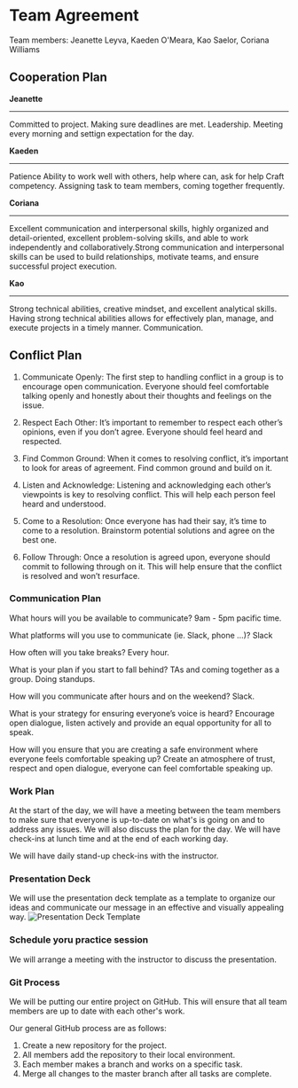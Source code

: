 # Team Agreement
Team members:
Jeanette Leyva, Kaeden O'Meara, Kao Saelor, Coriana Williams

## Cooperation Plan


**Jeanette**
***
Committed to project. 
Making sure deadlines are met. 
Leadership.
Meeting every morning and settign expectation for the day. 


**Kaeden**
***
Patience
Ability to work well with others, help where can, ask for help
Craft competency.
Assigning task to team members, coming together frequently.


**Coriana**
***
Excellent communication and interpersonal skills, highly organized and detail-oriented, excellent problem-solving skills, and able to work independently and collaboratively.Strong communication and interpersonal skills can be used to build relationships, motivate teams, and ensure successful project execution.

**Kao**
***
Strong technical abilities, creative mindset, and excellent analytical skills.
Having strong technical abilities allows for effectively plan, manage, and execute projects in a timely manner.
Communication. 


## Conflict Plan
1. Communicate Openly: The first step to handling conflict in a group is to encourage open communication. Everyone should feel comfortable talking openly and honestly about their thoughts and feelings on the issue.

2. Respect Each Other: It’s important to remember to respect each other’s opinions, even if you don’t agree. Everyone should feel heard and respected.

3. Find Common Ground: When it comes to resolving conflict, it’s important to look for areas of agreement. Find common ground and build on it.

4. Listen and Acknowledge: Listening and acknowledging each other’s viewpoints is key to resolving conflict. This will help each person feel heard and understood.

5. Come to a Resolution: Once everyone has had their say, it’s time to come to a resolution. Brainstorm potential solutions and agree on the best one.

6. Follow Through: Once a resolution is agreed upon, everyone should commit to following through on it. This will help ensure that the conflict is resolved and won’t resurface.

### Communication Plan
What hours will you be available to communicate?
9am - 5pm pacific time.

What platforms will you use to communicate (ie. Slack, phone …)?
Slack

How often will you take breaks?
Every hour.

What is your plan if you start to fall behind?
TAs and coming together as a group.  Doing standups. 


How will you communicate after hours and on the weekend?
Slack.

What is your strategy for ensuring everyone’s voice is heard?
Encourage open dialogue, listen actively and provide an equal opportunity for all to speak.

How will you ensure that you are creating a safe environment where everyone feels comfortable speaking up?
Create an atmosphere of trust, respect and open dialogue, everyone can feel comfortable speaking up.

### Work Plan
At the start of the day, we will have a meeting between the team members to make sure that everyone is up-to-date on what's is going on and to address any issues. We will also discuss the plan for the day.  We will have check-ins at lunch time and at the end of each working day.

We will have daily stand-up check-ins with the instructor.

### Presentation Deck
We will use the presentation deck template as a template to organize our ideas and communicate our message in an effective and visually appealing way.
![Presentation Deck Template](https://docs.google.com/presentation/d/1NeXKKEpjK2DDme8EwlZBsJndUqIgGYzWrY6FAYtNTf0/edit#slide=id.g2accd1c413_3_31)

### Schedule yoru practice session
We will arrange a meeting with the instructor to discuss the presentation.




### Git Process
We will be putting our entire project on GitHub. This will ensure that all team members are up to date with each other's work. 


Our general GitHub process are as follows:
1. Create a new repository for the project. 
2. All members add the repository to their local environment. 
3. Each member makes a branch and works on a specific task. 
4. Merge all changes to the master branch after all tasks are complete.